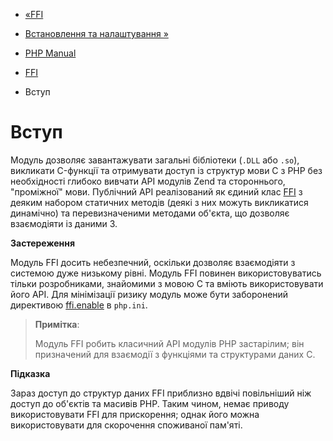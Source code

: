 - [«FFI](book.ffi.md)
- [Встановлення та налаштування »](ffi.setup.md)

- [PHP Manual](index.md)
- [FFI](book.ffi.md)
-   Вступ

# Вступ

Модуль дозволяє завантажувати загальні бібліотеки (`.DLL` або `.so`),
викликати C-функції та отримувати доступ із структур мови C з PHP без
необхідності глибоко вивчати API модулів Zend та стороннього,
"проміжної" мови. Публічний API реалізований як єдиний
клас [FFI](class.ffi.md) з деяким набором статичних методів
(деякі з них можуть викликатися динамічно) та перевизначеними
методами об'єкта, що дозволяє взаємодіяти із даними З.

**Застереження**

Модуль FFI досить небезпечний, оскільки дозволяє взаємодіяти з
системою дуже низькому рівні. Модуль FFI повинен використовуватись тільки
розробниками, знайомими з мовою С та вміють використовувати його API.
Для мінімізації ризику модуль може бути заборонений директивою
[ffi.enable](ffi.configuration.md#ini.ffi.enable) в `php.ini`.

> **Примітка**:
>
> Модуль FFI робить класичний API модулів PHP застарілим; він
> призначений для взаємодії з функціями та структурами даних C.

**Підказка**

Зараз доступ до структур даних FFI приблизно вдвічі повільніший ніж
доступ до об'єктів та масивів PHP. Таким чином, немає приводу використовувати
FFI для прискорення; однак його можна використовувати для скорочення
споживаної пам'яті.
